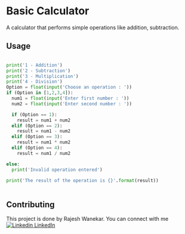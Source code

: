 # Basic Calculator

A calculator that performs simple operations like addition, subtraction.

## Usage

```python

print('1 - Addition')
print('2 - Subtraction')
print('3 - Multiplication')
print('4 - Division')
Option = float(input('Choose an operation : '))
if (Option in [1,2,3,4]):
  num1 = float(input('Enter first number : '))
  num2 = float(input('Enter second number : '))

  if (Option == 1):
    result = num1 + num2
  elif (Option == 2):
    result = num1 - num2
  elif (Option == 3):
    result = num1 * num2
  elif (Option == 4):
    result = num1 / num2 

else:
  print('Invalid operation entered')

print('The result of the operation is {}'.format(result)) 
                                                          
```

## Contributing
This project is done by Rajesh Wanekar.
You can connect with me [![Linkedin](https://i.sstatic.net/gVE0j.png) LinkedIn](https://www.linkedin.com/in/rajesh-wanekar-747b6b256)

